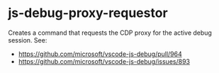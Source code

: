 # js-debug-proxy-requestor

Creates a command that requests the CDP proxy for the active debug session. See:

- https://github.com/microsoft/vscode-js-debug/pull/964
- https://github.com/microsoft/vscode-js-debug/issues/893
